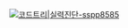 [![코드트리|실력진단-sspp8585](https://banner.codetree.ai/v1/banner/sspp8585)](https://www.codetree.ai/profiles/sspp8585)
